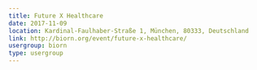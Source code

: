 ```yaml
---
title: Future X Healthcare
date: 2017-11-09
location: Kardinal-Faulhaber-Straße 1, München, 80333, Deutschland
link: http://biorn.org/event/future-x-healthcare/
usergroup: biorn
type: usergroup
---
```

